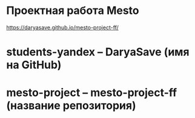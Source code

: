 # Проектная работа Mesto
https://daryasave.github.io/mesto-project-ff/
# students-yandex – DaryaSave (имя на GitHub)
# mesto-project – mesto-project-ff (название репозитория)